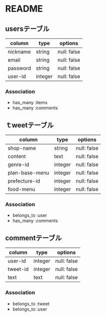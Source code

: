 # README

## usersテーブル

| column              | type   | options     |
| ------------------- | ------ | ----------- |
| nickname            | string | null: false |
| email               | string | null: false |
| password            | string | null: false |
| user-id             | integer | null: false |


### Association

- has_many :items
- has_many :comments


## ｔweetテーブル

| column          | type    | options                        |
| --------------- | ------- | ------------------------------ |
| shop-name       | string  | null: false                    |
| content         | text    | null: false                    |
| genre-id        | integer | null: false                    |
| plan-base-menu  | integer | null: false                    |
| prefecture-id   | integer | null: false                    |
| food-menu       | integer | null: false                    |


### Association

- belongs_to :user
- has_many :comments

## commentテーブル

| column              | type    | options     |
| ------------------- | ------- | ----------- |
| user-id             | integer | null: false |
| tweet-id            | integer | null: false |
| text                | text    | null: false |


### Association

- belongs_to :tweet 
- belongs_to :user
